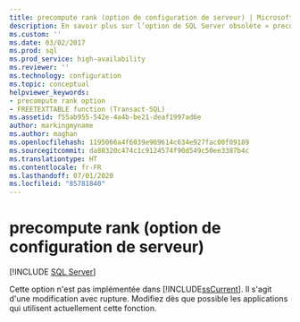 ```yaml
---
title: precompute rank (option de configuration de serveur) | Microsoft Docs
description: En savoir plus sur l’option de SQL Server obsolète « precompute rank » (précalculer le rang). Découvrez comment les applications qui utilisent cette option sont affectées et quelles mesures prendre à leur égard.
ms.custom: ''
ms.date: 03/02/2017
ms.prod: sql
ms.prod_service: high-availability
ms.reviewer: ''
ms.technology: configuration
ms.topic: conceptual
helpviewer_keywords:
- precompute rank option
- FREETEXTTABLE function (Transact-SQL)
ms.assetid: f55ab955-542e-4a4b-be21-deaf1997ad6e
author: markingmyname
ms.author: maghan
ms.openlocfilehash: 1195066a4f6039e969614c634e927fac00f09189
ms.sourcegitcommit: da88320c474c1c9124574f90d549c50ee3387b4c
ms.translationtype: HT
ms.contentlocale: fr-FR
ms.lasthandoff: 07/01/2020
ms.locfileid: "85781840"
---
```

# <a name="precompute-rank-server-configuration-option"></a>precompute rank (option de configuration de serveur)
 [!INCLUDE [SQL Server](../../includes/applies-to-version/sqlserver.md)]

  Cette option n'est pas implémentée dans [!INCLUDE[ssCurrent](../../includes/sscurrent-md.md)]. Il s'agit d'une modification avec rupture. Modifiez dès que possible les applications qui utilisent actuellement cette fonction.  
  
  
